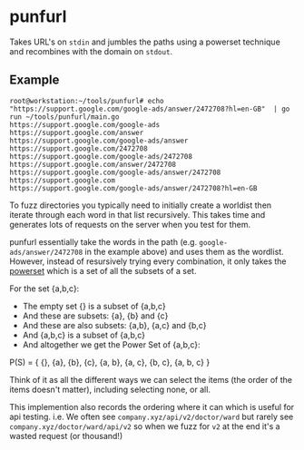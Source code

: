 # punfurl

Takes URL's on `stdin` and jumbles the paths using a powerset technique and recombines with the domain on `stdout`.

## Example
```
root@workstation:~/tools/punfurl# echo "https://support.google.com/google-ads/answer/2472708?hl=en-GB"  | go run ~/tools/punfurl/main.go
https://support.google.com/google-ads
https://support.google.com/answer
https://support.google.com/google-ads/answer
https://support.google.com/2472708
https://support.google.com/google-ads/2472708
https://support.google.com/answer/2472708
https://support.google.com/google-ads/answer/2472708
https://support.google.com
https://support.google.com/google-ads/answer/2472708?hl=en-GB
```

To fuzz directories you typically need to initially create a worldist then iterate through each word in that list recursively. This takes time and generates lots of requests on the server when you test for them.

punfurl essentially take the words in the path (e.g. `google-ads/answer/2472708` in the example above) and uses them as the wordlist. However, instead of resursively trying every combination, it only takes the [powerset]("https://en.wikipedia.org/wiki/Power_set") which is a set of all the subsets of a set.

For the set {a,b,c}:

 - The empty set {} is a subset of {a,b,c}
 - And these are subsets: {a}, {b} and {c}
 - And these are also subsets: {a,b}, {a,c} and {b,c}
 - And {a,b,c} is a subset of {a,b,c}
 - And altogether we get the Power Set of {a,b,c}:

P(S) = { {}, {a}, {b}, {c}, {a, b}, {a, c}, {b, c}, {a, b, c} }

Think of it as all the different ways we can select the items (the order of the items doesn't matter), including selecting none, or all.

This implemention also records the ordering where it can which is useful for api testing. i.e. We often see `company.xyz/api/v2/doctor/ward` but rarely see `company.xyz/doctor/ward/api/v2` so when we fuzz for `v2` at the end it's a wasted request (or thousand!)

